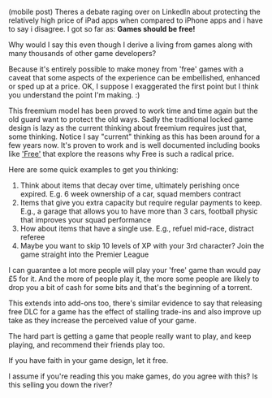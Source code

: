 
(mobile post)
Theres a debate raging over on LinkedIn about protecting the relatively
high price of iPad apps when compared to iPhone apps and i have to say i
disagree. I got so far
as: **Games should be free!**

Why would I say this even though I derive a living from games along with
many thousands of other game developers?

Because it's entirely possible to make money from 'free' games with a
caveat that some aspects of the experience can be embellished, enhanced
or sped up at a price. OK, I suppose I exaggerated the first point but I
think you understand the point I'm making. :)

This freemium model has been proved to work time and time again but the
old guard want to protect the old ways. Sadly the traditional locked
game design is lazy as the current thinking about freemium requires just
that, some thinking. Notice I say "current" thinking as this has been
around for a few years now. It's proven to work and is well documented
including books like
['Free'](http://www.amazon.co.uk/Free-Economics-Abundance-Changing-Business/dp/1905211473/ref=sr_1_4?ie=UTF8&s=books&qid=1278634108&sr=8-4) that explore the reasons why Free is such a radical price.

Here are some quick examples to get you
thinking:

1.  Think about items that decay over time, ultimately perishing once
    expired. E.g. 6 week ownership of a car, squad members contract
2.  Items that give you extra capacity but require regular payments to
    keep. E.g., a garage that allows you to have more than 3 cars,
    football physic that improves your squad performance
3.  How about items that have a single use. E.g., refuel mid-race,
    distract referee
4.  Maybe you want to skip 10 levels of XP with your 3rd character? Join
    the game straight into the Premier League

I can guarantee a lot more people will play your 'free' game than would
pay £5 for it. And the more of people play it, the more some people are
likely to drop you a bit of cash for some bits and that's the beginning
of a torrent.

This extends into add-ons too, there's similar evidence to say that
releasing free DLC for a game has the effect of stalling trade-ins and
also improve up take as they increase the perceived value of your game.

The hard part is getting a game that people really want to play, and
keep playing, and recommend their friends play too.

If you have faith in your game design, let it free.

I assume if you're reading this you make games, do you agree with this?
Is this selling you down the river?

